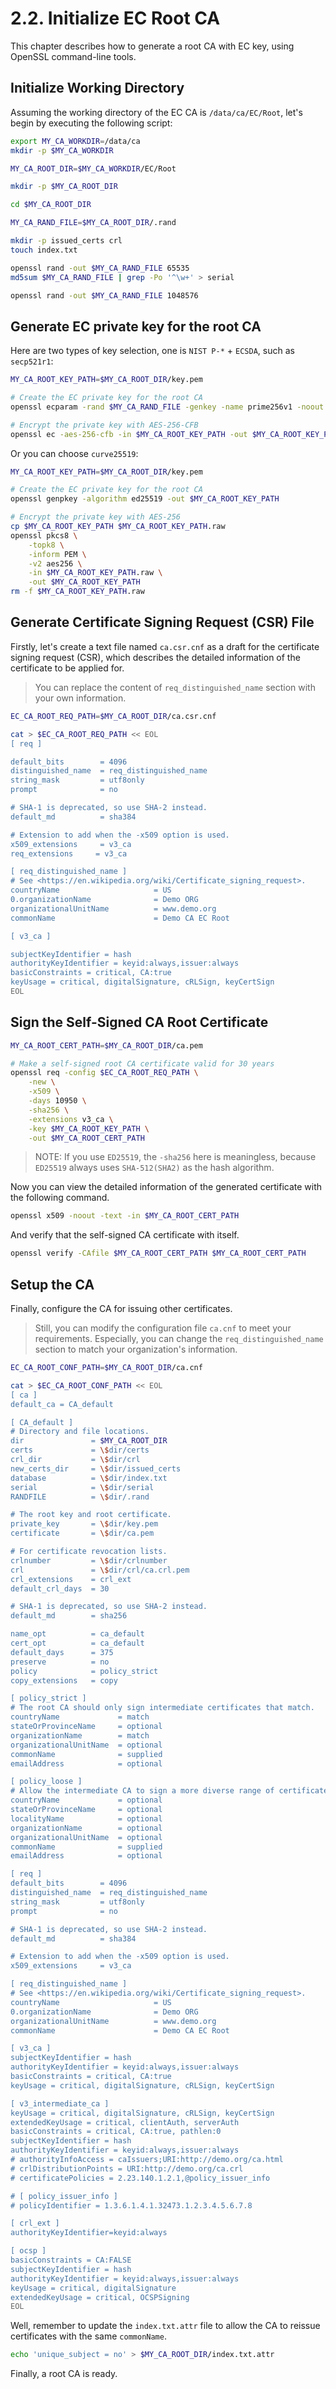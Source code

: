 # 2.2. Initialize EC Root CA

This chapter describes how to generate a root CA with EC key, using OpenSSL command-line tools.

## Initialize Working Directory

Assuming the working directory of the EC CA is `/data/ca/EC/Root`, let's begin by executing the following script:

```sh
export MY_CA_WORKDIR=/data/ca
mkdir -p $MY_CA_WORKDIR

MY_CA_ROOT_DIR=$MY_CA_WORKDIR/EC/Root

mkdir -p $MY_CA_ROOT_DIR

cd $MY_CA_ROOT_DIR

MY_CA_RAND_FILE=$MY_CA_ROOT_DIR/.rand

mkdir -p issued_certs crl
touch index.txt

openssl rand -out $MY_CA_RAND_FILE 65535
md5sum $MY_CA_RAND_FILE | grep -Po '^\w+' > serial

openssl rand -out $MY_CA_RAND_FILE 1048576
```

## Generate EC private key for the root CA

Here are two types of key selection, one is `NIST P-*` + `ECSDA`, such as `secp521r1`:

```sh
MY_CA_ROOT_KEY_PATH=$MY_CA_ROOT_DIR/key.pem

# Create the EC private key for the root CA
openssl ecparam -rand $MY_CA_RAND_FILE -genkey -name prime256v1 -noout -out $MY_CA_ROOT_KEY_PATH

# Encrypt the private key with AES-256-CFB
openssl ec -aes-256-cfb -in $MY_CA_ROOT_KEY_PATH -out $MY_CA_ROOT_KEY_PATH
```

Or you can choose `curve25519`:

```sh
MY_CA_ROOT_KEY_PATH=$MY_CA_ROOT_DIR/key.pem

# Create the EC private key for the root CA
openssl genpkey -algorithm ed25519 -out $MY_CA_ROOT_KEY_PATH

# Encrypt the private key with AES-256
cp $MY_CA_ROOT_KEY_PATH $MY_CA_ROOT_KEY_PATH.raw
openssl pkcs8 \
    -topk8 \
    -inform PEM \
    -v2 aes256 \
    -in $MY_CA_ROOT_KEY_PATH.raw \
    -out $MY_CA_ROOT_KEY_PATH
rm -f $MY_CA_ROOT_KEY_PATH.raw
```

## Generate Certificate Signing Request (CSR) File

Firstly, let's create a text file named `ca.csr.cnf` as a draft for the certificate signing request (CSR),
which describes the detailed information of the certificate to be applied for.

> You can replace the content of `req_distinguished_name` section with your own information.

```sh
EC_CA_ROOT_REQ_PATH=$MY_CA_ROOT_DIR/ca.csr.cnf

cat > $EC_CA_ROOT_REQ_PATH << EOL
[ req ]

default_bits        = 4096
distinguished_name  = req_distinguished_name
string_mask         = utf8only
prompt              = no

# SHA-1 is deprecated, so use SHA-2 instead.
default_md          = sha384

# Extension to add when the -x509 option is used.
x509_extensions     = v3_ca
req_extensions     = v3_ca

[ req_distinguished_name ]
# See <https://en.wikipedia.org/wiki/Certificate_signing_request>.
countryName                     = US
0.organizationName              = Demo ORG
organizationalUnitName          = www.demo.org
commonName                      = Demo CA EC Root

[ v3_ca ]

subjectKeyIdentifier = hash
authorityKeyIdentifier = keyid:always,issuer:always
basicConstraints = critical, CA:true
keyUsage = critical, digitalSignature, cRLSign, keyCertSign
EOL
```

## Sign the Self-Signed CA Root Certificate

```sh
MY_CA_ROOT_CERT_PATH=$MY_CA_ROOT_DIR/ca.pem

# Make a self-signed root CA certificate valid for 30 years
openssl req -config $EC_CA_ROOT_REQ_PATH \
    -new \
    -x509 \
    -days 10950 \
    -sha256 \
    -extensions v3_ca \
    -key $MY_CA_ROOT_KEY_PATH \
    -out $MY_CA_ROOT_CERT_PATH
```

> NOTE: If you use `ED25519`, the `-sha256` here is meaningless, because `ED25519` always uses `SHA-512(SHA2)` as the hash algorithm.

Now you can view the detailed information of the generated certificate with the following command.

```sh
openssl x509 -noout -text -in $MY_CA_ROOT_CERT_PATH
```

And verify that the self-signed CA certificate with itself.

```sh
openssl verify -CAfile $MY_CA_ROOT_CERT_PATH $MY_CA_ROOT_CERT_PATH
```

## Setup the CA

Finally, configure the CA for issuing other certificates.

> Still, you can modify the configuration file `ca.cnf` to meet your requirements.
> Especially, you can change the `req_distinguished_name` section to match your organization's information.

```sh
EC_CA_ROOT_CONF_PATH=$MY_CA_ROOT_DIR/ca.cnf

cat > $EC_CA_ROOT_CONF_PATH << EOL
[ ca ]
default_ca = CA_default

[ CA_default ]
# Directory and file locations.
dir               = $MY_CA_ROOT_DIR
certs             = \$dir/certs
crl_dir           = \$dir/crl
new_certs_dir     = \$dir/issued_certs
database          = \$dir/index.txt
serial            = \$dir/serial
RANDFILE          = \$dir/.rand

# The root key and root certificate.
private_key       = \$dir/key.pem
certificate       = \$dir/ca.pem

# For certificate revocation lists.
crlnumber         = \$dir/crlnumber
crl               = \$dir/crl/ca.crl.pem
crl_extensions    = crl_ext
default_crl_days  = 30

# SHA-1 is deprecated, so use SHA-2 instead.
default_md        = sha256

name_opt          = ca_default
cert_opt          = ca_default
default_days      = 375
preserve          = no
policy            = policy_strict
copy_extensions   = copy

[ policy_strict ]
# The root CA should only sign intermediate certificates that match.
countryName             = match
stateOrProvinceName     = optional
organizationName        = match
organizationalUnitName  = optional
commonName              = supplied
emailAddress            = optional

[ policy_loose ]
# Allow the intermediate CA to sign a more diverse range of certificates.
countryName             = optional
stateOrProvinceName     = optional
localityName            = optional
organizationName        = optional
organizationalUnitName  = optional
commonName              = supplied
emailAddress            = optional

[ req ]
default_bits        = 4096
distinguished_name  = req_distinguished_name
string_mask         = utf8only
prompt              = no

# SHA-1 is deprecated, so use SHA-2 instead.
default_md          = sha384

# Extension to add when the -x509 option is used.
x509_extensions     = v3_ca

[ req_distinguished_name ]
# See <https://en.wikipedia.org/wiki/Certificate_signing_request>.
countryName                     = US
0.organizationName              = Demo ORG
organizationalUnitName          = www.demo.org
commonName                      = Demo CA EC Root

[ v3_ca ]
subjectKeyIdentifier = hash
authorityKeyIdentifier = keyid:always,issuer:always
basicConstraints = critical, CA:true
keyUsage = critical, digitalSignature, cRLSign, keyCertSign

[ v3_intermediate_ca ]
keyUsage = critical, digitalSignature, cRLSign, keyCertSign
extendedKeyUsage = critical, clientAuth, serverAuth
basicConstraints = critical, CA:true, pathlen:0
subjectKeyIdentifier = hash
authorityKeyIdentifier = keyid:always,issuer:always
# authorityInfoAccess = caIssuers;URI:http://demo.org/ca.html
# crlDistributionPoints = URI:http://demo.org/ca.crl
# certificatePolicies = 2.23.140.1.2.1,@policy_issuer_info

# [ policy_issuer_info ]
# policyIdentifier = 1.3.6.1.4.1.32473.1.2.3.4.5.6.7.8

[ crl_ext ]
authorityKeyIdentifier=keyid:always

[ ocsp ]
basicConstraints = CA:FALSE
subjectKeyIdentifier = hash
authorityKeyIdentifier = keyid:always,issuer:always
keyUsage = critical, digitalSignature
extendedKeyUsage = critical, OCSPSigning
EOL
```

Well, remember to update the `index.txt.attr` file to allow the CA to reissue certificates with the same `commonName`.

```sh
echo 'unique_subject = no' > $MY_CA_ROOT_DIR/index.txt.attr
```

Finally, a root CA is ready.
